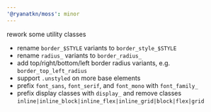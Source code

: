 ```yaml
---
'@ryanatkn/moss': minor
---
```


rework some utility classes

- rename `border_$STYLE` variants to `border_style_$STYLE`
- rename `radius_` variants to `border_radius_`
- add top/right/bottom/left border radius variants, e.g. `border_top_left_radius`
- support `.unstyled` on more base elements
- prefix `font_sans`, `font_serif`, and `font_mono` with `font_family_`
- prefix display classes with `display_` and
  remove classes `inline|inline_block|inline_flex|inline_grid|block|flex|grid`
